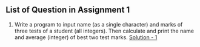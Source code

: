 ## List of Question in Assignment 1
1. Write a program to input name (as a single character) and marks of three tests of a student (all integers). Then calculate and print the name and average (integer) of best two test marks.
[Solution - 1](https://github.com/mdaz78/CNAssignments/blob/master/Assignment1/one.java)
